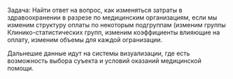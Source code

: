 
Задача:
Найти ответ на вопрос, как изменяться затраты в здравоохранении в разрезе по медицинским организациям, если мы изменим структуру оплаты по некоторым подгруппам (изменим группы Клинико-статистических групп, 
изменим коэффициенты влияющие на оплату, изменим объемы для каждой огранизации.

Дальнешие данные идут на системы визуализации, где есть возможность выбора суъекта и условий оказаний медицинской помощи.

